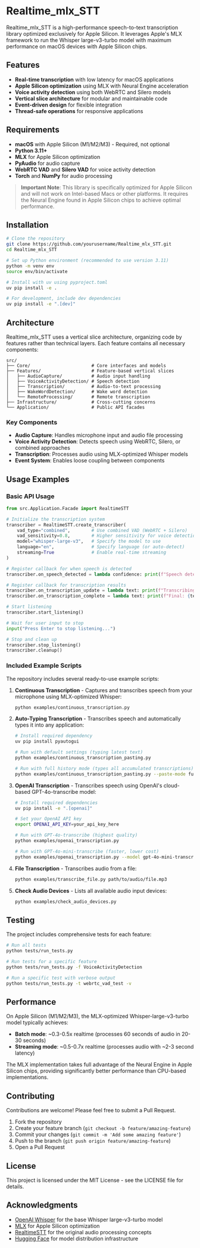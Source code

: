# Realtime_mlx_STT

Realtime_mlx_STT is a high-performance speech-to-text transcription library optimized exclusively for Apple Silicon. It leverages Apple's MLX framework to run the Whisper large-v3-turbo model with maximum performance on macOS devices with Apple Silicon chips.

## Features

- **Real-time transcription** with low latency for macOS applications
- **Apple Silicon optimization** using MLX with Neural Engine acceleration
- **Voice activity detection** using both WebRTC and Silero models
- **Vertical slice architecture** for modular and maintainable code
- **Event-driven design** for flexible integration
- **Thread-safe operations** for responsive applications

## Requirements

- **macOS** with Apple Silicon (M1/M2/M3) - Required, not optional
- **Python 3.11+**
- **MLX** for Apple Silicon optimization
- **PyAudio** for audio capture
- **WebRTC VAD** and **Silero VAD** for voice activity detection
- **Torch** and **NumPy** for audio processing

> **Important Note**: This library is specifically optimized for Apple Silicon and will not work on Intel-based Macs or other platforms. It requires the Neural Engine found in Apple Silicon chips to achieve optimal performance.

## Installation

```bash
# Clone the repository
git clone https://github.com/yourusername/Realtime_mlx_STT.git
cd Realtime_mlx_STT

# Set up Python environment (recommended to use version 3.11)
python -m venv env
source env/bin/activate

# Install with uv using pyproject.toml
uv pip install -e .

# For development, include dev dependencies
uv pip install -e ".[dev]"
```

## Architecture

Realtime_mlx_STT uses a vertical slice architecture, organizing code by features rather than technical layers. Each feature contains all necessary components:

```
src/
├── Core/                       # Core interfaces and models
├── Features/                   # Feature-based vertical slices
│   ├── AudioCapture/           # Audio input handling
│   ├── VoiceActivityDetection/ # Speech detection
│   ├── Transcription/          # Audio-to-text processing
│   ├── WakeWordDetection/      # Wake word detection
│   └── RemoteProcessing/       # Remote transcription
├── Infrastructure/             # Cross-cutting concerns
└── Application/                # Public API facades
```

### Key Components

- **Audio Capture**: Handles microphone input and audio file processing
- **Voice Activity Detection**: Detects speech using WebRTC, Silero, or combined approaches
- **Transcription**: Processes audio using MLX-optimized Whisper models
- **Event System**: Enables loose coupling between components

## Usage Examples

### Basic API Usage

```python
from src.Application.Facade import RealtimeSTT

# Initialize the transcription system
transcriber = RealtimeSTT.create_transcriber(
    vad_type="combined",        # Use combined VAD (WebRTC + Silero)
    vad_sensitivity=0.8,        # Higher sensitivity for voice detection
    model="whisper-large-v3",   # Specify the model to use
    language="en",              # Specify language (or auto-detect)
    streaming=True              # Enable real-time streaming
)

# Register callback for when speech is detected
transcriber.on_speech_detected = lambda confidence: print(f"Speech detected: {confidence:.2f}")

# Register callback for transcription results
transcriber.on_transcription_update = lambda text: print(f"Transcribing: {text}")
transcriber.on_transcription_complete = lambda text: print(f"Final: {text}")

# Start listening
transcriber.start_listening()

# Wait for user input to stop
input("Press Enter to stop listening...")

# Stop and clean up
transcriber.stop_listening()
transcriber.cleanup()
```

### Included Example Scripts

The repository includes several ready-to-use example scripts:

1. **Continuous Transcription** - Captures and transcribes speech from your microphone using MLX-optimized Whisper:
   ```bash
   python examples/continuous_transcription.py
   ```

2. **Auto-Typing Transcription** - Transcribes speech and automatically types it into any application:
   ```bash
   # Install required dependency
   uv pip install pyautogui
   
   # Run with default settings (typing latest text)
   python examples/continuous_transcription_pasting.py
   
   # Run with full history mode (types all accumulated transcriptions)
   python examples/continuous_transcription_pasting.py --paste-mode full
   ```

3. **OpenAI Transcription** - Transcribes speech using OpenAI's cloud-based GPT-4o-transcribe model:
   ```bash
   # Install required dependencies
   uv pip install -e ".[openai]"
   
   # Set your OpenAI API key
   export OPENAI_API_KEY=your_api_key_here
   
   # Run with GPT-4o-transcribe (highest quality)
   python examples/openai_transcription.py
   
   # Run with GPT-4o-mini-transcribe (faster, lower cost)
   python examples/openai_transcription.py --model gpt-4o-mini-transcribe
   ```

4. **File Transcription** - Transcribes audio from a file:
   ```bash
   python examples/transcribe_file.py path/to/audio/file.mp3
   ```

5. **Check Audio Devices** - Lists all available audio input devices:
   ```bash
   python examples/check_audio_devices.py
   ```

## Testing

The project includes comprehensive tests for each feature:

```bash
# Run all tests
python tests/run_tests.py

# Run tests for a specific feature
python tests/run_tests.py -f VoiceActivityDetection

# Run a specific test with verbose output
python tests/run_tests.py -t webrtc_vad_test -v
```

## Performance

On Apple Silicon (M1/M2/M3), the MLX-optimized Whisper-large-v3-turbo model typically achieves:

- **Batch mode**: ~0.3-0.5x realtime (processes 60 seconds of audio in 20-30 seconds)
- **Streaming mode**: ~0.5-0.7x realtime (processes audio with ~2-3 second latency)

The MLX implementation takes full advantage of the Neural Engine in Apple Silicon chips, providing significantly better performance than CPU-based implementations.

## Contributing

Contributions are welcome! Please feel free to submit a Pull Request.

1. Fork the repository
2. Create your feature branch (`git checkout -b feature/amazing-feature`)
3. Commit your changes (`git commit -m 'Add some amazing feature'`)
4. Push to the branch (`git push origin feature/amazing-feature`)
5. Open a Pull Request

## License

This project is licensed under the MIT License - see the LICENSE file for details.

## Acknowledgments

- [OpenAI Whisper](https://github.com/openai/whisper) for the base Whisper large-v3-turbo model
- [MLX](https://github.com/ml-explore/mlx) for Apple Silicon optimization
- [RealtimeSTT](https://github.com/KoljaB/RealtimeSTT) for the original audio processing concepts
- [Hugging Face](https://huggingface.co) for model distribution infrastructure
